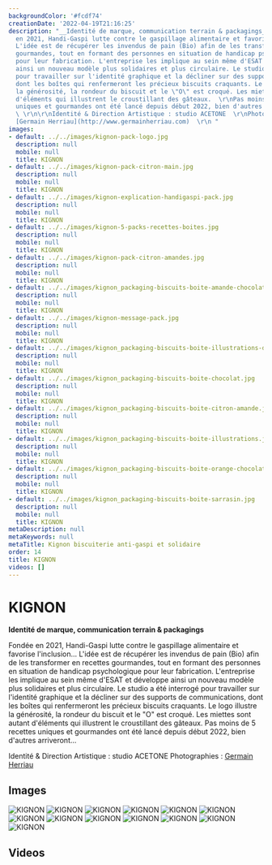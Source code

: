 ```yaml
---
backgroundColor: '#fcdf74'
creationDate: '2022-04-19T21:16:25'
description: "__Identité de marque, communication terrain & packagings__\r\n\r\nFondée
  en 2021, Handi-Gaspi lutte contre le gaspillage alimentaire et favorise l'inclusion...
  L'idée est de récupérer les invendus de pain (Bio) afin de les transformer en recettes
  gourmandes, tout en formant des personnes en situation de handicap psychologique
  pour leur fabrication. L'entreprise les implique au sein même d'ESAT et développe
  ainsi un nouveau modèle plus solidaires et plus circulaire. Le studio a été interrogé
  pour travailler sur l'identité graphique et la décliner sur des supports de communications,
  dont les boîtes qui renfermeront les précieux biscuits craquants. Le logo illustre
  la générosité, la rondeur du biscuit et le \"O\" est croqué. Les miettes sont autant
  d'éléments qui illustrent le croustillant des gâteaux.  \r\nPas moins de 5 recettes
  uniques et gourmandes ont été lancé depuis début 2022, bien d'autres arriveront...
  \ \r\n\r\nIdentité & Direction Artistique : studio ACETONE  \r\nPhotographies :
  [Germain Herriau](http://www.germainherriau.com)  \r\n "
images:
- default: ../../images/kignon-pack-logo.jpg
  description: null
  mobile: null
  title: KIGNON
- default: ../../images/kignon-pack-citron-main.jpg
  description: null
  mobile: null
  title: KIGNON
- default: ../../images/kignon-explication-handigaspi-pack.jpg
  description: null
  mobile: null
  title: KIGNON
- default: ../../images/kignon-5-packs-recettes-boites.jpg
  description: null
  mobile: null
  title: KIGNON
- default: ../../images/kignon-pack-citron-amandes.jpg
  description: null
  mobile: null
  title: KIGNON
- default: ../../images/kignon_packaging-biscuits-boite-amande-chocolat.jpg
  description: null
  mobile: null
  title: KIGNON
- default: ../../images/kignon-message-pack.jpg
  description: null
  mobile: null
  title: KIGNON
- default: ../../images/kignon_packaging-biscuits-boite-illustrations-details.jpg
  description: null
  mobile: null
  title: KIGNON
- default: ../../images/kignon_packaging-biscuits-boite-chocolat.jpg
  description: null
  mobile: null
  title: KIGNON
- default: ../../images/kignon_packaging-biscuits-boite-citron-amande.jpg
  description: null
  mobile: null
  title: KIGNON
- default: ../../images/kignon_packaging-biscuits-boite-illustrations.jpg
  description: null
  mobile: null
  title: KIGNON
- default: ../../images/kignon_packaging-biscuits-boite-orange-chocolat.jpg
  description: null
  mobile: null
  title: KIGNON
- default: ../../images/kignon_packaging-biscuits-boite-sarrasin.jpg
  description: null
  mobile: null
  title: KIGNON
metaDescription: null
metaKeywords: null
metaTitle: Kignon biscuiterie anti-gaspi et solidaire
order: 14
title: KIGNON
videos: []
---
```


# KIGNON

__Identité de marque, communication terrain & packagings__

Fondée en 2021, Handi-Gaspi lutte contre le gaspillage alimentaire et favorise l'inclusion... L'idée est de récupérer les invendus de pain (Bio) afin de les transformer en recettes gourmandes, tout en formant des personnes en situation de handicap psychologique pour leur fabrication. L'entreprise les implique au sein même d'ESAT et développe ainsi un nouveau modèle plus solidaires et plus circulaire. Le studio a été interrogé pour travailler sur l'identité graphique et la décliner sur des supports de communications, dont les boîtes qui renfermeront les précieux biscuits craquants. Le logo illustre la générosité, la rondeur du biscuit et le "O" est croqué. Les miettes sont autant d'éléments qui illustrent le croustillant des gâteaux.
Pas moins de 5 recettes uniques et gourmandes ont été lancé depuis début 2022, bien d'autres arriveront...

Identité & Direction Artistique : studio ACETONE
Photographies : [Germain Herriau](http://www.germainherriau.com)


## Images

![KIGNON](../../images/kignon-pack-logo.jpg)
![KIGNON](../../images/kignon-pack-citron-main.jpg)
![KIGNON](../../images/kignon-explication-handigaspi-pack.jpg)
![KIGNON](../../images/kignon-5-packs-recettes-boites.jpg)
![KIGNON](../../images/kignon-pack-citron-amandes.jpg)
![KIGNON](../../images/kignon_packaging-biscuits-boite-amande-chocolat.jpg)
![KIGNON](../../images/kignon-message-pack.jpg)
![KIGNON](../../images/kignon_packaging-biscuits-boite-illustrations-details.jpg)
![KIGNON](../../images/kignon_packaging-biscuits-boite-chocolat.jpg)
![KIGNON](../../images/kignon_packaging-biscuits-boite-citron-amande.jpg)
![KIGNON](../../images/kignon_packaging-biscuits-boite-illustrations.jpg)
![KIGNON](../../images/kignon_packaging-biscuits-boite-orange-chocolat.jpg)
![KIGNON](../../images/kignon_packaging-biscuits-boite-sarrasin.jpg)

## Videos
